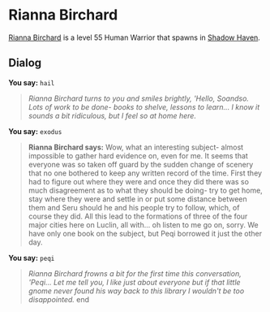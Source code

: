 # Rianna Birchard



[Rianna Birchard](/npc/150074) is a level 55 Human Warrior that spawns in [Shadow Haven](/zone/150).



## Dialog

**You say:** `hail`



>*Rianna Birchard turns to you and smiles brightly, 'Hello, Soandso.  Lots of work to be done- books to shelve, lessons to learn...  I know it sounds a bit ridiculous, but I feel so at home here.*

**You say:** `exodus`



>**Rianna Birchard says:** Wow, what an interesting subject- almost impossible to gather hard evidence on, even for me.  It seems that everyone was so taken off guard by the sudden change of scenery that no one bothered to keep any written record of the time.  First they had to figure out where they were and once they did there was so much disagreement as to what they should be doing- try to get home, stay where they were and settle in or put some distance between them and Seru should he and his people try to follow, which, of course they did.  All this lead to the formations of three of the four major cities here on Luclin, all with... oh listen to me go on, sorry.  We have only one book on the subject, but Peqi borrowed it just the other day.

**You say:** `peqi`



>*Rianna Birchard frowns a bit for the first time this conversation, 'Peqi... Let me tell you, I like just about everyone but if that little gnome never found his way back to this library I wouldn't be too disappointed.*
end
